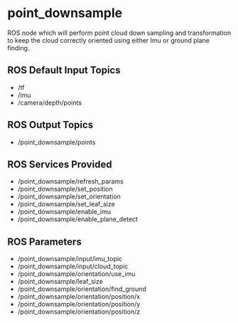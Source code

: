 point_downsample
===

ROS node which will perform point cloud down sampling and transformation to keep the cloud correctly oriented using either Imu or ground plane finding.


ROS Default Input Topics
---
* /tf
* /imu
* /camera/depth/points


ROS Output Topics
---
* /point_downsample/points


ROS Services Provided
---
* /point_downsample/refresh_params
* /point_downsample/set_position
* /point_downsample/set_orientation
* /point_downsample/set_leaf_size
* /point_downsample/enable_imu
* /point_downsample/enable_plane_detect


ROS Parameters
---
* /point_downsample/input/imu_topic
* /point_downsample/input/cloud_topic
* /point_downsample/orientation/use_imu
* /point_downsample/leaf_size
* /point_downsample/orientation/find_ground
* /point_downsample/orientation/position/x
* /point_downsample/orientation/position/y
* /point_downsample/orientation/position/z




